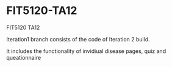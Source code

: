 # FIT5120-TA12
FIT5120 TA12

Iteration1 branch consists of the code of Iteration 2 build. 

It includes the functionality of invidiual disease pages, quiz and queationnaire
